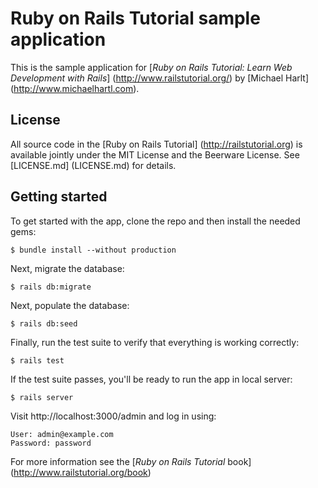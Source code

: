 # Ruby on Rails Tutorial sample application

This is the sample application for
[*Ruby on Rails Tutorial:
Learn Web Development with Rails*] (http://www.railstutorial.org/)
by [Michael Harlt] (http://www.michaelhartl.com).

## License

All source code in the [Ruby on Rails Tutorial] (http://railstutorial.org) is available jointly under the MIT License and the Beerware License. See [LICENSE.md] (LICENSE.md) for details.

## Getting started

To get started with the app, clone the repo and then install the needed gems:

```
$ bundle install --without production
```

Next, migrate the database:
```
$ rails db:migrate
```

Next, populate the database:
```
$ rails db:seed
```

Finally, run the test suite to verify that everything is working correctly:
```
$ rails test
```

If the test suite passes, you'll be ready to run the app in local server:
```
$ rails server
```

Visit http://localhost:3000/admin and log in using:

    User: admin@example.com
    Password: password

For more information see the
[*Ruby on Rails Tutorial* book] (http://www.railstutorial.org/book)
